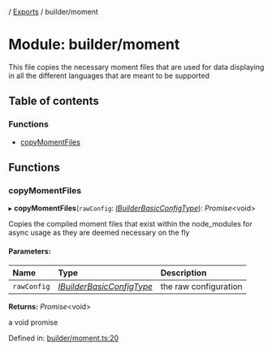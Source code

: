[](../README.md) / [Exports](../modules.md) / builder/moment

# Module: builder/moment

This file copies the necessary moment files that are used for data displaying
in all the different languages that are meant to be supported

## Table of contents

### Functions

- [copyMomentFiles](builder_moment.md#copymomentfiles)

## Functions

### copyMomentFiles

▸ **copyMomentFiles**(`rawConfig`: [*IBuilderBasicConfigType*](../interfaces/builder_config.ibuilderbasicconfigtype.md)): *Promise*<void\>

Copies the compiled moment files that exist within the node_modules
for async usage as they are deemed necessary on the fly

#### Parameters:

Name | Type | Description |
:------ | :------ | :------ |
`rawConfig` | [*IBuilderBasicConfigType*](../interfaces/builder_config.ibuilderbasicconfigtype.md) | the raw configuration   |

**Returns:** *Promise*<void\>

a void promise

Defined in: [builder/moment.ts:20](https://github.com/onzag/itemize/blob/11a98dec/builder/moment.ts#L20)
